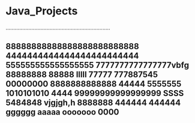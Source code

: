 # Java_Projects
.....................................................................



88888888888888888888888888
4444444444444444444444444
555555555555555555
7777777777777777vbfg
88888888
88888
lllll
77777
777887545
00000000
8888888888888
44444
5555555
1010101010
4444
99999999999999999
SSSS
5484848
vjgjgh,h
8888888
444444
444444
gggggg
aaaaa
ooooooo
0000
----------------------
